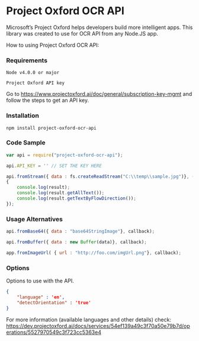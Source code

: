 # Project Oxford OCR API

Microsoft’s Project Oxford helps developers build more intelligent apps.
This library was created to use for OCR API from any Node.JS app.

How to using Project Oxford OCR API:

### Requirements

    Node v4.0.0 or major
    
    Project Oxford API key
    
Go to  https://www.projectoxford.ai/doc/general/subscription-key-mgmt and follow the steps to get an API key.

### Installation

    npm install project-oxford-ocr-api
    
### Code Sample
```` js
var api = require("project-oxford-ocr-api");

api.API_KEY = '' // SET THE KEY HERE

api.fromStream({ data : fs.createReadStream("C:\\temp\\sample.jpg")}, (error,response,result) =>
{
    console.log(result);
    console.log(result.getAllText());
    console.log(result.getTextByFlowDirection());
});

````

### Usage Alternatives

```` js
api.fromBase64({ data : "base64StringImage"}, callback);

api.fromBuffer({ data : new Buffer(data)}, callback);

app.fromImageUrl( { url : "http://foo.com/imgUrl.png"}, callback);
````

### Options

Options to use with the API. 
````json
{
    "language" : 'en',
    "detectOrientation" : 'true'
}
````
For more information (available languages and other details) check:
https://dev.projectoxford.ai/docs/services/54ef139a49c3f70a50e79b7d/operations/5527970549c3f723cc5363e4




